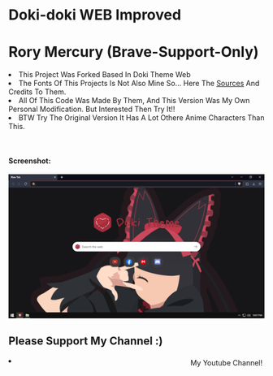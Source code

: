 # Doki-doki WEB Improved 

<h1>Rory Mercury (Brave-Support-Only)</h1>

<p><li> This Project Was Forked Based In <a href="https://github.com/doki-theme/doki-theme-web" style="text-decoration: none">Doki Theme Web</a></li>
  <li>The Fonts Of This Projects Is Not Also Mine So... Here The <a href="https://www.dafont.com/kindergarten-4.font">Sources</a> And Credits To Them.
<li> All Of This Code Was Made By Them, And This Version Was My Own Personal Modification. But Interested Then Try It!!</li><li>BTW Try The Original Version It Has A Lot Othere Anime Characters Than This.</li></p>
<br>
<h4>Screenshot:</h4>
<img src="Brave.png"></img>
<br>
<h2>Please Support My Channel :)</h2>
<li><a style="float: right; padding: 4px; text-decoration: none" href="https://www.youtube.com/channel/UCnMHIY-XZFMR1IRUiA0QQ9g">My Youtube Channel!</a></li>
